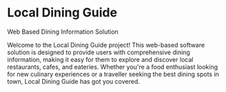 # Local Dining Guide
Web Based Dining Information Solution


Welcome to the Local Dining Guide project! This web-based software solution is designed to 
provide users with comprehensive dining information, making it easy for them to explore 
and discover local restaurants, cafes, and eateries. Whether you're a food enthusiast looking 
for new culinary experiences or a traveller seeking the best dining spots in town, Local 
Dining Guide has got you covered.
